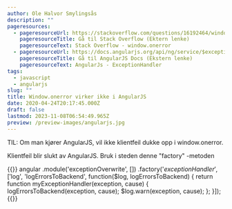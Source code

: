 ```yaml
---
author: Ole Halvor Smylingsås
description: ""
pageresources:
  - pageresourceUrl: https://stackoverflow.com/questions/16192464/window-onerror-not-working-in-chrome/32595040#32595040
    pageresourceTitle: Gå til Stack Overflow (Ektern lenke)
    pageresourceText: Stack Overflow - window.onerror
  - pageresourceUrl: https://docs.angularjs.org/api/ng/service/$exceptionHandler
    pageresourceTitle: Gå til AngularJS Docs (Ekstern lenke)
    pageresourceText: AngularJs - ExceptionHandler
tags:
  - javascript
  - angularjs
slug: ""
title: Window.onerror virker ikke i AngularJS
date: 2020-04-24T20:17:45.000Z
draft: false
lastmod: 2023-11-08T06:54:49.965Z
preview: /preview-images/angularjs.jpg
---
```


TIL: Om man kjører AngularJS, vil ikke klientfeil dukke opp i window.onerror.
<!--more-->

Klientfeil blir slukt av AngularJS. Bruk i steden denne "factory" -metoden

{{<highlight js>}}
angular
    .module('exceptionOverwrite', [])
    .factory('$exceptionHandler', 
                ['$log', 'logErrorsToBackend', 
                function($log, logErrorsToBackend) {
                    return function myExceptionHandler(exception, cause) {
                    logErrorsToBackend(exception, cause);
                    $log.warn(exception, cause);
                };
            }]);
{{</highlight>}}
